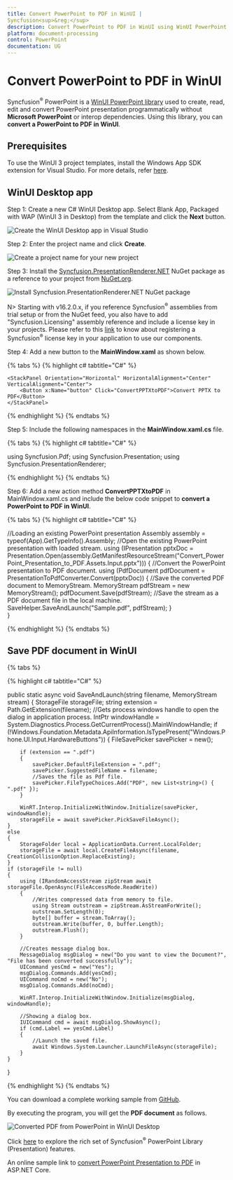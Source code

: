 ```yaml
---
title: Convert PowerPoint to PDF in WinUI | 
Syncfusion<sup>&reg;</sup>
description: Convert PowerPoint to PDF in WinUI using WinUI PowerPoint library (Presentation) without Microsoft PowerPoint or interop dependencies.
platform: document-processing
control: PowerPoint
documentation: UG
---
```


# Convert PowerPoint to PDF in WinUI


Syncfusion<sup>&reg;</sup> PowerPoint is a [WinUI PowerPoint library](https://www.syncfusion.com/document-processing/powerpoint-framework/winui/powerpoint-library) used to create, read, edit and convert PowerPoint presentation programmatically without **Microsoft PowerPoint** or interop dependencies. Using this library, you can **convert a PowerPoint to PDF in WinUI**.

## Prerequisites
To use the WinUI 3 project templates, install the Windows App SDK extension for Visual Studio. For more details, refer [here](https://learn.microsoft.com/en-us/windows/apps/windows-app-sdk/set-up-your-development-environment?tabs=cs-vs-community%2Ccpp-vs-community%2Cvs-2022-17-1-a%2Cvs-2022-17-1-b).

## WinUI Desktop app

Step 1: Create a new C# WinUI Desktop app. Select Blank App, Packaged with WAP (WinUI 3 in Desktop) from the template and click the **Next** button.

![Create the WinUI Desktop app in Visual Studio](Workingwith-WinUI/Create-Project-WinUI-PPTXtoPDF.png)

Step 2: Enter the project name and click **Create**.

![Create a project name for your new project](Workingwith-WinUI/Configuration_PPTXtoPDF.png)

Step 3: Install the [Syncfusion.PresentationRenderer.NET](https://www.nuget.org/packages/Syncfusion.Presentation.NET) NuGet package as a reference to your project from [NuGet.org](https://www.nuget.org/).

![Install Syncfusion.PresentationRenderer.NET NuGet package](Workingwith-MAUI/Nuget_Package_PPTXtoPDF.png)

N> Starting with v16.2.0.x, if you reference 
Syncfusion<sup>&reg;</sup> assemblies from trial setup or from the NuGet feed, you also have to add "Syncfusion.Licensing" assembly reference and include a license key in your projects. Please refer to this [link](https://help.syncfusion.com/common/essential-studio/licensing/overview) to know about registering a 
Syncfusion<sup>&reg;</sup> license key in your application to use our components.

Step 4: Add a new button to the **MainWindow.xaml** as shown below.

{% tabs %}
{% highlight c# tabtitle="C#" %}

<Window
    x:Class="Convert_PowerPoint_Presentation_to_PDF.MainWindow"
    xmlns="http://schemas.microsoft.com/winfx/2006/xaml/presentation"
    xmlns:x="http://schemas.microsoft.com/winfx/2006/xaml"
    xmlns:local="using:Convert_PowerPoint_Presentation_to_PDF"
    xmlns:d="http://schemas.microsoft.com/expression/blend/2008"
    xmlns:mc="http://schemas.openxmlformats.org/markup-compatibility/2006"
    mc:Ignorable="d">

    <StackPanel Orientation="Horizontal" HorizontalAlignment="Center" VerticalAlignment="Center">
        <Button x:Name="button" Click="ConvertPPTXtoPDF">Convert PPTX to PDF</Button>
    </StackPanel>
</Window>

{% endhighlight %}
{% endtabs %}

Step 5: Include the following namespaces in the **MainWindow.xaml.cs** file.

{% tabs %}
{% highlight c# tabtitle="C#" %}

using Syncfusion.Pdf;
using Syncfusion.Presentation;
using Syncfusion.PresentationRenderer;

{% endhighlight %}
{% endtabs %}

Step 6: Add a new action method **ConvertPPTXtoPDF** in MainWindow.xaml.cs and include the below code snippet to **convert a PowerPoint to PDF in WinUI**.

{% tabs %}
{% highlight c# tabtitle="C#" %}

//Loading an existing PowerPoint presentation
Assembly assembly = typeof(App).GetTypeInfo().Assembly;
//Open the existing PowerPoint presentation with loaded stream.
using (IPresentation pptxDoc = Presentation.Open(assembly.GetManifestResourceStream("Convert_PowerPoint_Presentation_to_PDF.Assets.Input.pptx")))
{
    //Convert the PowerPoint presentation to PDF document.
    using (PdfDocument pdfDocument = PresentationToPdfConverter.Convert(pptxDoc))
    {
        //Save the converted PDF document to MemoryStream.
        MemoryStream pdfStream = new MemoryStream();
        pdfDocument.Save(pdfStream);
        //Save the stream as a PDF document file in the local machine.
        SaveHelper.SaveAndLaunch("Sample.pdf", pdfStream);
    }              
}

{% endhighlight %}
{% endtabs %}

## Save PDF document in WinUI

{% tabs %}

{% highlight c# tabtitle="C#" %}

public static async void SaveAndLaunch(string filename, MemoryStream stream)
{
    StorageFile storageFile;
    string extension = Path.GetExtension(filename);
    //Gets process windows handle to open the dialog in application process.
    IntPtr windowHandle = System.Diagnostics.Process.GetCurrentProcess().MainWindowHandle;
    if (!Windows.Foundation.Metadata.ApiInformation.IsTypePresent("Windows.Phone.UI.Input.HardwareButtons"))
    {
        FileSavePicker savePicker = new();
        
        if (extension == ".pdf")
        {
            savePicker.DefaultFileExtension = ".pdf";
            savePicker.SuggestedFileName = filename;
            //Saves the file as Pdf file.
            savePicker.FileTypeChoices.Add("PDF", new List<string>() { ".pdf" });
        }

        WinRT.Interop.InitializeWithWindow.Initialize(savePicker, windowHandle);
        storageFile = await savePicker.PickSaveFileAsync();
    }
    else
    {
        StorageFolder local = ApplicationData.Current.LocalFolder;
        storageFile = await local.CreateFileAsync(filename, CreationCollisionOption.ReplaceExisting);
    }
    if (storageFile != null)
    {
        using (IRandomAccessStream zipStream await storageFile.OpenAsync(FileAccessMode.ReadWrite))
        {
            //Writes compressed data from memory to file.
            using Stream outstream = zipStream.AsStreamForWrite();
            outstream.SetLength(0);
            byte[] buffer = stream.ToArray();
            outstream.Write(buffer, 0, buffer.Length);
            outstream.Flush();
        }

        //Creates message dialog box. 
        MessageDialog msgDialog = new("Do you want to view the Document?", "File has been converted successfully");
        UICommand yesCmd = new("Yes");
        msgDialog.Commands.Add(yesCmd);
        UICommand noCmd = new("No");
        msgDialog.Commands.Add(noCmd);

        WinRT.Interop.InitializeWithWindow.Initialize(msgDialog, windowHandle);

        //Showing a dialog box. 
        IUICommand cmd = await msgDialog.ShowAsync();
        if (cmd.Label == yesCmd.Label)
        {
            //Launch the saved file. 
            await Windows.System.Launcher.LaunchFileAsync(storageFile);
        }
    }
}

{% endhighlight %}
{% endtabs %}

You can download a complete working sample from [GitHub](https://github.com/SyncfusionExamples/PowerPoint-Examples/tree/master/PPTX-to-PDF-conversion/Convert-PowerPoint-presentation-to-PDF/WinUI).

By executing the program, you will get the **PDF document** as follows.

![Converted PDF from PowerPoint in WinUI Desktop](PPTXtoPDF_images/Output_PowerPoint_Presentation_to-PDF.png)

Click [here](https://www.syncfusion.com/document-processing/powerpoint-framework/winui) to explore the rich set of 
Syncfusion<sup>&reg;</sup> PowerPoint Library (Presentation) features. 

An online sample link to [convert PowerPoint Presentation to PDF](https://ej2.syncfusion.com/aspnetcore/PowerPoint/PPTXToPDF#/material3) in ASP.NET Core.  